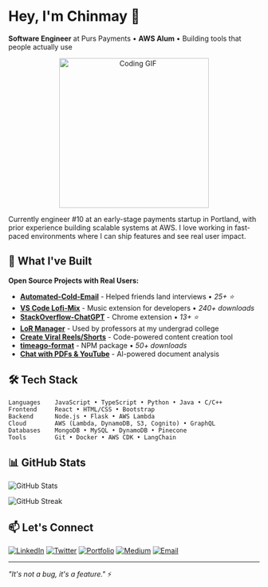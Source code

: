 # Hey, I'm Chinmay 👋

**Software Engineer** at Purs Payments • **AWS Alum** • Building tools that people actually use

<div align="center">
  <img src="https://user-images.githubusercontent.com/74038190/216649417-9acc58df-9186-4132-ad43-819a57babb67.gif" width="300" alt="Coding GIF">
</div>

Currently engineer #10 at an early-stage payments startup in Portland, with prior experience building scalable systems at AWS. I love working in fast-paced environments where I can ship features and see real user impact.

## 🚀 What I've Built

**Open Source Projects with Real Users:**
- **[Automated-Cold-Email](https://github.com/chinmaykhamkar/automate-cold-email)** - Helped friends land interviews • *25+ ⭐*
- **[VS Code Lofi-Mix](https://marketplace.visualstudio.com/items?itemName=chinmaykhamkar.lofi-mix)** - Music extension for developers • *240+ downloads*
- **[StackOverflow-ChatGPT](https://github.com/chinmaykhamkar/chat-gpt-stackoverflow)** - Chrome extension • *13+ ⭐*
- **[LoR Manager](https://github.com/chinmaykhamkar/LoR)** - Used by professors at my undergrad college
- **[Create Viral Reels/Shorts](https://github.com/chinmaykhamkar/viral-reels-saas)** - Code-powered content creation tool
- **[timeago-format](https://www.npmjs.com/package/timeago-format)** - NPM package • *50+ downloads*
- **[Chat with PDFs & YouTube](https://github.com/chinmaykhamkar/youtube-pdf-chatbot)** - AI-powered document analysis


## 🛠️ Tech Stack

```
Languages    JavaScript • TypeScript • Python • Java • C/C++
Frontend     React • HTML/CSS • Bootstrap
Backend      Node.js • Flask • AWS Lambda
Cloud        AWS (Lambda, DynamoDB, S3, Cognito) • GraphQL
Databases    MongoDB • MySQL • DynamoDB • Pinecone
Tools        Git • Docker • AWS CDK • LangChain
```

## 📊 GitHub Stats

![GitHub Stats](https://github-readme-stats.vercel.app/api?username=chinmaykhamkar&show_icons=true&count_private=true&theme=default&hide_border=true)

![GitHub Streak](https://github-readme-streak-stats.herokuapp.com/?user=chinmaykhamkar&theme=default&hide_border=true)

## 📫 Let's Connect

[![LinkedIn](https://img.shields.io/badge/LinkedIn-0077B5?style=flat&logo=linkedin&logoColor=white)](https://www.linkedin.com/in/chinmaykhamkar/)
[![Twitter](https://img.shields.io/badge/Twitter-1DA1F2?style=flat&logo=twitter&logoColor=white)](https://x.com/chinmaykhamkar9)
[![Portfolio](https://img.shields.io/badge/Portfolio-000000?style=flat&logo=About.me&logoColor=white)](https://chinmaykhamkar-github-io.vercel.app/)
[![Medium](https://img.shields.io/badge/Medium-12100E?style=flat&logo=medium&logoColor=white)](https://medium.com/@khamkarchinmay4)
[![Email](https://img.shields.io/badge/Email-D14836?style=flat&logo=gmail&logoColor=white)](mailto:khamkarchinmay4@gmail.com)

---

*"It's not a bug, it's a feature."* ⚡
